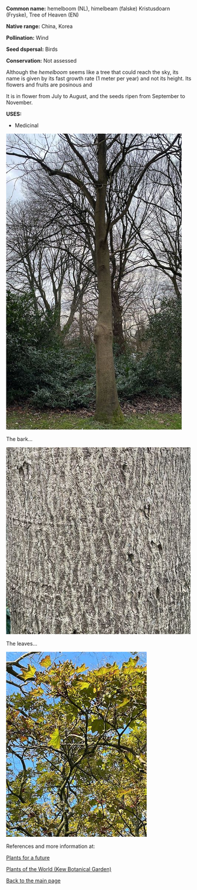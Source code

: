 **Common name:** hemelboom (NL), himelbeam (falske) Kristusdoarn (Fryske), Tree of Heaven (EN)


<!--more-->
**Native range:** China, Korea

**Pollination:** Wind

**Seed dspersal:** Birds

**Conservation:** Not assessed

Although the _hemelboom_ seems like a tree that could reach the sky, its name is given by its fast growth rate (1 meter per year) and not its height. Its flowers and fruits are posinous and 

It is in flower from July to August, and the seeds ripen from September to November.

**USES:**

- Medicinal

![ailanthus altissima](https://raw.githubusercontent.com/carolxgl/TreeLibrary/gh-pages/images/ailalt.jpeg)

The bark...

![ailanthus altissima](https://raw.githubusercontent.com/carolxgl/TreeLibrary/gh-pages/images/ailaltB.jpeg)

The leaves...

![ailanthus altissima](https://raw.githubusercontent.com/carolxgl/TreeLibrary/gh-pages/images/ailaltL.jpeg)

References and more information at:

[Plants for a future](https://pfaf.org/user/plant.aspx?LatinName=Taxus+baccata)

[Plants of the World (Kew Botanical Garden)](https://powo.science.kew.org/taxon/urn:lsid:ipni.org:names:306036-2)

[Back to the main page](https://carolxgl.github.io/TreeLibrary/)
